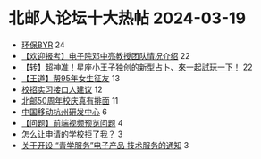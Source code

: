 # 北邮人论坛十大热帖 2024-03-19

- [环保BYR](https://bbs.byr.cn/article/Talking/6412544) 24
- [【欢迎报考】电子院邓中亮教授团队情况介绍](https://bbs.byr.cn/article/AimGraduate/1228637) 22
- [【转】超神准！星座小王子独创的新型占卜、來一起試玩一下！](https://bbs.byr.cn/article/Constellations/326533) 22
- [【王道】帮95年女生征友](https://bbs.byr.cn/article/Friends/2051474) 13
- [校招实习接口人建议](https://bbs.byr.cn/article/Job/2208889) 12
- [北邮50周年校庆真有排面](https://bbs.byr.cn/article/Picture/3359380) 11
- [中国移动杭州研发中心](https://bbs.byr.cn/article/WorkLife/1212095) 6
- [【问题】前端视频预览问题](https://bbs.byr.cn/article/StudyShare/207298) 4
- [怎么让申请的学校拒了我？](https://bbs.byr.cn/article/GoAbroad/396682) 3
- [关于开设 “青学服务”电子产品 技术服务的通知](https://bbs.byr.cn/article/Selfsupport/23559) 3


